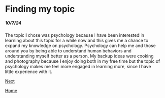 # Finding my topic
##### 10/7/24

The topic I chose was psychology because I have been interested in learning about this topic for a while now and this gives me a chance to expand my knowledge on psychology. Psychology can help me and those around you by being able to understand human behaviors and understanding myself better as a person. My backup ideas were cooking and photography because I enjoy doing both in my free time but the topic of psychology makes me feel more engaged in learning more, since I have little experience with it. 

[Next](entry02.md)

[Home](../README.md)
